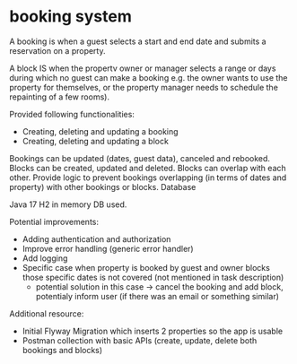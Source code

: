 # booking system

A booking is when a guest selects a start and end date and submits a reservation on a property.

A block IS when the propertv owner or manager selects a range or days during which no guest can make
a booking e.g. the owner wants to use the property for themselves, or the property manager needs to schedule the repainting of a few rooms).

Provided following functionalities:
- Creating, deleting and updating a booking
- Creating, deleting and updating a block

Bookings can be updated (dates, guest data), canceled and rebooked. 
Blocks can be created, updated and deleted. 
Blocks can overlap with each other. Provide logic to prevent bookings overlapping (in terms of dates and property) with other bookings or blocks.
Database

Java 17
H2 in memory DB used.

Potential improvements:
- Adding authentication and authorization
- Improve error handling (generic error handler)
- Add logging
- Specific case when property is booked by guest and owner blocks those specific dates is not covered (not mentioned in task description)
  - potential solution in this case -> cancel the booking and add block, potentialy inform user (if there was an email or something similar)


Additional resource:
- Initial Flyway Migration which inserts 2 properties so the app is usable
- Postman collection with basic APIs (create, update, delete both bookings and blocks)

